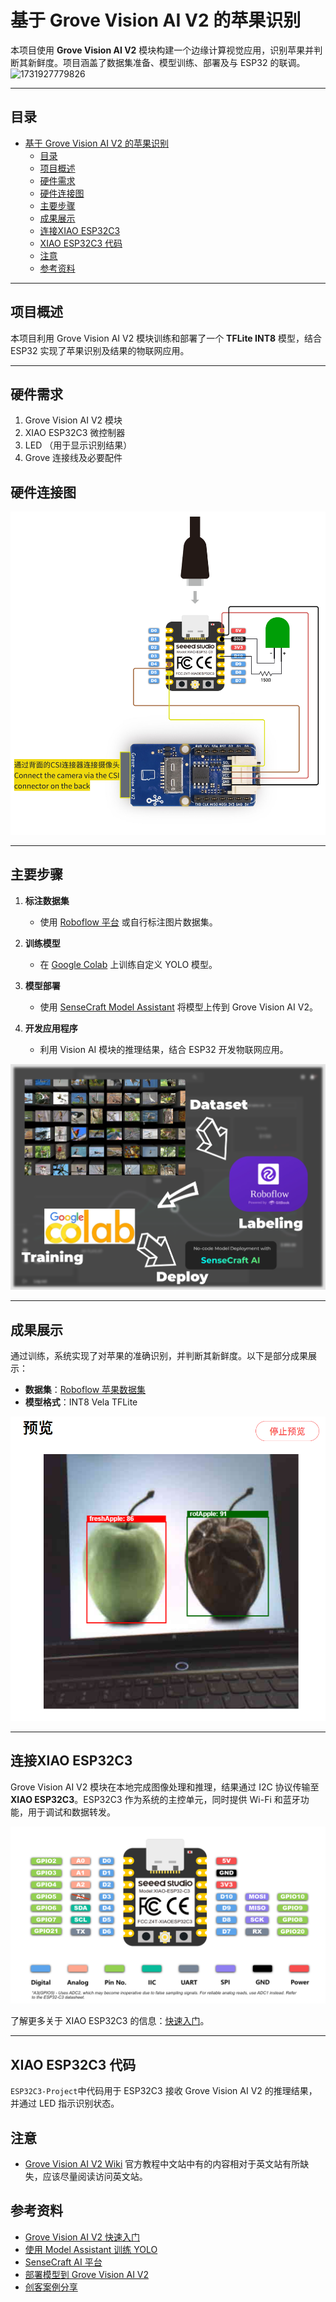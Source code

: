 # 基于 Grove Vision AI V2 的苹果识别

本项目使用 **Grove Vision AI V2** 模块构建一个边缘计算视觉应用，识别苹果并判断其新鲜度。项目涵盖了数据集准备、模型训练、部署及与 ESP32 的联调。
![1731927779826](image/README/1731927779826.png)

---

## 目录

- [基于 Grove Vision AI V2 的苹果识别](#基于-grove-vision-ai-v2-的苹果识别)
  - [目录](#目录)
  - [项目概述](#项目概述)
  - [硬件需求](#硬件需求)
  - [硬件连接图](#硬件连接图)
  - [主要步骤](#主要步骤)
  - [成果展示](#成果展示)
  - [连接XIAO ESP32C3](#连接xiao-esp32c3)
  - [XIAO ESP32C3 代码](#xiao-esp32c3-代码)
  - [注意](#注意)
  - [参考资料](#参考资料)

---

## 项目概述

本项目利用 Grove Vision AI V2 模块训练和部署了一个 **TFLite INT8** 模型，结合 ESP32 实现了苹果识别及结果的物联网应用。

---

## 硬件需求

1. Grove Vision AI V2 模块  
2. XIAO ESP32C3 微控制器  
3. LED （用于显示识别结果）  
4. Grove 连接线及必要配件  

## 硬件连接图

![](image/README/Clip_20241118_185957.png)

---

## 主要步骤

1. **标注数据集**  
   - 使用 [Roboflow 平台](https://universe.roboflow.com/ds-lxa2d/apples-daz2v) 或自行标注图片数据集。  

2. **训练模型**  
   - 在 [Google Colab](https://wiki.seeedstudio.com/grove_vision_ai_v2_sscma/#training-dataset-exported-model) 上训练自定义 YOLO 模型。

3. **模型部署**  
   - 使用 [SenseCraft Model Assistant](https://wiki.seeedstudio.com/grove_vision_ai_v2_sscma/#upload-models-via-sensecraft-model-assistant) 将模型上传到 Grove Vision AI V2。

4. **开发应用程序**  
   - 利用 Vision AI 模块的推理结果，结合 ESP32 开发物联网应用。

![1731927861525](image/README/1731927861525.png)

---

## 成果展示

通过训练，系统实现了对苹果的准确识别，并判断其新鲜度。以下是部分成果展示：

- **数据集**：[Roboflow 苹果数据集](https://universe.roboflow.com/ds-lxa2d/apples-daz2v)  
- **模型格式**：INT8 Vela TFLite

![1731932207483](image/README/1731932207483.png)

---

## 连接XIAO ESP32C3 

Grove Vision AI V2 模块在本地完成图像处理和推理，结果通过 I2C 协议传输至 **XIAO ESP32C3**。ESP32C3 作为系统的主控单元，同时提供 Wi-Fi 和蓝牙功能，用于调试和数据转发。

![1731932126461](image/README/1731932126461.png)

了解更多关于 XIAO ESP32C3 的信息：[快速入门](https://wiki.seeedstudio.com/XIAO_ESP32C3_Getting_Started)。

---

## XIAO ESP32C3 代码

`ESP32C3-Project`中代码用于 ESP32C3 接收 Grove Vision AI V2 的推理结果，并通过 LED 指示识别状态。

## 注意

- [Grove Vision AI V2 Wiki](https://wiki.seeedstudio.com/) 官方教程中文站中有的内容相对于英文站有所缺失，应该尽量阅读访问英文站。

## 参考资料

- [Grove Vision AI V2 快速入门](https://wiki.seeedstudio.com/cn/grove_vision_ai_v2_software_support/)
- [使用 Model Assistant 训练 YOLO](https://wiki.seeedstudio.com/ModelAssistant_Tutorials_Training_YOLO/)
- [SenseCraft AI 平台](https://sensecraft.seeed.cc/ai/#/home)
- [部署模型到 Grove Vision AI V2](https://wiki.seeedstudio.com/grove_vision_ai_v2_sscma/#training-dataset-exported-model)
- [创客案例分享](https://zhuanlan.zhihu.com/p/688475017)
